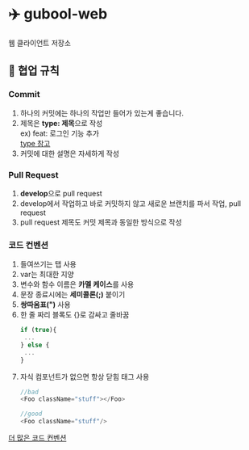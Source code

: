 # ✈️ gubool-web
웹 클라이언트 저장소
<br>
## 🚩 협업 규칙
### Commit
1. 하나의 커밋에는 하나의 작업만 들어가 있는게 좋습니다.
2. 제목은 <b>type: 제목</b>으로 작성
   <br>
ex) feat: 로그인 기능 추가<br>
   [type 참고](https://velog.io/@bgshin13/GoogleAngular-Commit-Convention)
3. 커밋에 대한 설명은 자세하게 작성
   <br>
### Pull Request
1. <b>develop</b>으로 pull request
2. develop에서 작업하고 바로 커밋하지 않고 새로운 브랜치를 파서 작업, pull request
3. pull request 제목도 커밋 제목과 동일한 방식으로 작성

### 코드 컨벤션
1. 들여쓰기는 탭 사용
2. var는 최대한 지양
3. 변수와 함수 이름은 <b>카멜 케이스</b>를 사용
4. 문장 종료시에는 <b>세미콜론(;)</b> 붙이기
5. <b>쌍따옴표(")</b> 사용
6. 한 줄 짜리 블록도 {}로 감싸고 줄바꿈
   ```javascript
   if (true){
    ...
   } else {
    ...
   }
   ```
7. 자식 컴포넌트가 없으면 항상 닫힘 태그 사용
   ```javascript
   //bad
   <Foo className="stuff"></Foo>

   //good
   <Foo className="stuff"/>
   ```
[더 많은 코드 컨벤션](https://ui.toast.com/fe-guide/ko_CODING-CONVENTION)
